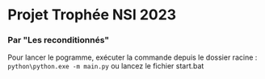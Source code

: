 # Projet Trophée NSI 2023
### Par "Les reconditionnés"
Pour lancer le pogramme, exécuter la commande depuis le dossier racine : `python\python.exe -m main.py` ou lancez le fichier start.bat
